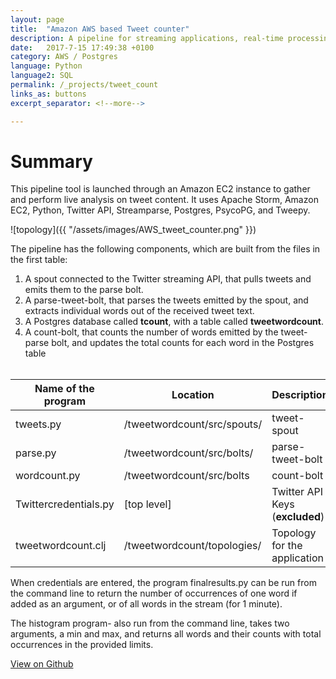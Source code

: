 ```yaml
---
layout: page
title:  "Amazon AWS based Tweet counter"
description: A pipeline for streaming applications, real-time processing, and aggregation and analysis; using Amazon AWS
date:   2017-7-15 17:49:38 +0100
category: AWS / Postgres
language: Python
language2: SQL
permalink: /_projects/tweet_count
links_as: buttons
excerpt_separator: <!--more-->

---
```

<div id="nav" class="clearfix">
<!-- <a href="#design">Design</a>  
<a href="#methods">Methods</a>  
<a href="#results">Results</a> -->
</div>

<h1>Summary</h1>

This pipeline tool is launched through an Amazon EC2 instance to gather and perform live analysis on tweet content. It uses Apache Storm, Amazon EC2, Python, Twitter API, Streamparse, Postgres, PsycoPG, and Tweepy.


![topology]({{ "/assets/images/AWS_tweet_counter.png"  }})
<!--more-->


The pipeline has the following components, which are built from the files in the first table:

1. A spout connected to the Twitter streaming API, that pulls tweets and emits them to the parse bolt.
2. A parse-tweet-bolt, that parses the tweets emitted by the spout, and extracts individual words out of the received tweet text.
3. A Postgres database called **tcount**, with a table called **tweetwordcount**.
3. A count-bolt, that counts the number of words emitted by the tweet-parse bolt, and updates the total counts for each word in the Postgres table
<br><br>

| Name of the program | Location | Description |  
|---------------------|----------|-------------|  
| tweets.py | /tweetwordcount/src/spouts/ | tweet-spout |  
| parse.py | /tweetwordcount/src/bolts/ | parse-tweet-bolt |  
| wordcount.py | /tweetwordcount/src/bolts | count-bolt |  
| Twittercredentials.py | [top level] | Twitter API Keys (**excluded**) |  
| tweetwordcount.clj | /tweetwordcount/topologies/ | Topology for the application |  


When credentials are entered, the program finalresults.py can be run from the command line to return the number of occurrences of one word if added as an argument, or of all words in the stream (for 1 minute).

The histogram program- also run from the command line, takes two arguments, a min and max, and returns all words and their counts with total occurrences in the provided limits.

[View on Github](https://github.com/cswavola/tweet_counter)

